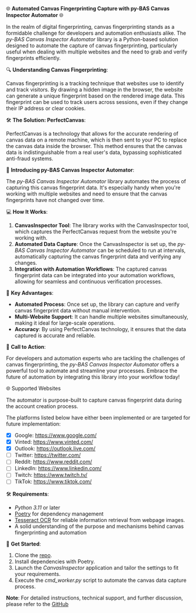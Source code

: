 🌐 **Automated Canvas Fingerprinting Capture with py-BAS Canvas Inspector Automator** 🌐

In the realm of digital fingerprinting, canvas fingerprinting stands as a formidable challenge for developers and
automation enthusiasts alike. The _py-BAS Canvas Inspector Automator_ library is a Python-based solution designed to
automate the capture of canvas fingerprinting, particularly useful when dealing with multiple websites and the need to
grab and verify fingerprints efficiently.

🔍 **Understanding Canvas Fingerprinting**:

Canvas fingerprinting is a tracking technique that websites use to identify and track visitors. By drawing a hidden
image in the browser, the website can generate a unique fingerprint based on the rendered image data. This fingerprint
can be used to track users across sessions, even if they change their IP address or clear cookies.

🛠 **The Solution: PerfectCanvas**:

PerfectCanvas is a technology that allows for the accurate rendering of canvas data on a remote machine, which is then
sent to your PC to replace the canvas data inside the browser. This method ensures that the canvas data is
indistinguishable from a real user's data, bypassing sophisticated anti-fraud systems.

🤖 **Introducing py-BAS Canvas Inspector Automator**:

The _py-BAS Canvas Inspector Automator_ library automates the process of capturing this canvas fingerprint data. It's
especially handy when you're working with multiple websites and need to ensure that the canvas fingerprints have not
changed over time.

💻 **How It Works**:

1. **CanvasInspector Tool**: The library works with the CanvasInspector tool, which captures the PerfectCanvas request
   from the website you're working with.
2. **Automated Data Capture**: Once the CanvasInspector is set up, the _py-BAS Canvas Inspector Automator_ can be
   scheduled to run at intervals, automatically capturing the canvas fingerprint data and verifying any changes.
3. **Integration with Automation Workflows**: The captured canvas fingerprint data can be integrated into your
   automation workflows, allowing for seamless and continuous verification processes.

📌 **Key Advantages**:

- **Automated Process**: Once set up, the library can capture and verify canvas fingerprint data without manual
  intervention.
- **Multi-Website Support**: It can handle multiple websites simultaneously, making it ideal for large-scale operations.
- **Accuracy**: By using PerfectCanvas technology, it ensures that the data captured is accurate and reliable.

📢 **Call to Action**:

For developers and automation experts who are tackling the challenges of canvas fingerprinting,
the _py-BAS Canvas Inspector Automator_ offers a powerful tool to automate and streamline your processes. Embrace the
future of automation by integrating this library into your workflow today!

🌐 Supported Websites

The automator is purpose-built to capture canvas fingerprint data during the account creation process.

The platforms listed below have either been implemented or are targeted for future implementation:

- [x] Google: https://www.google.com/
- [x] Vinted: https://www.vinted.com/
- [x] Outlook: https://outlook.live.com/
- [ ] Twitter: https://twitter.com/
- [ ] Reddit: https://www.reddit.com/
- [ ] LinkedIn: https://www.linkedin.com/
- [ ] Twitch: https://www.twitch.tv/
- [ ] TikTok: https://www.tiktok.com/

🛠 **Requirements**:

- _Python 3.11_ or later
- [Poetry](https://python-poetry.org/) for dependency management
- [Tesseract OCR](https://github.com/UB-Mannheim/tesseract/wiki#tesseract-installer-for-windows) for reliable
  information retrieval from webpage images.
- A solid understanding of the purpose and mechanisms behind canvas fingerprinting and automation

🔧 **Get Started**:

1. Clone the [repo](https://github.com/sergerdn/py-bas-canvas-inspector-automator).
2. Install dependencies with Poetry.
3. Launch the _CanvasInspector_ application and tailor the settings to fit your requirements.
4. Execute the _cmd_worker.py_ script to automate the canvas data capture process.

**Note**:  For detailed instructions, technical support, and further discussion, please refer to
the [GitHub](https://github.com/sergerdn/py-bas-canvas-inspector-automator)
